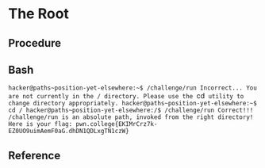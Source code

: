 # The Root
## Procedure

## Bash
`hacker@paths~position-yet-elsewhere:~$ /challenge/run
Incorrect...
You are not currently in the / directory.
Please use the `cd` utility to change directory appropriately.
hacker@paths~position-yet-elsewhere:~$ cd /
hacker@paths~position-yet-elsewhere:/$ /challenge/run
Correct!!!
/challenge/run is an absolute path, invoked from the right directory!
Here is your flag:
pwn.college{EKIMrCrz7k-EZ0UO9uimAemF0aG.dhDN1QDLxgTN1czW}`
## Reference
